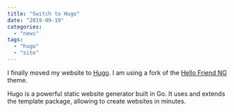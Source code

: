 ```yaml
---
title: "Switch to Hugo"
date: "2019-09-19"
categories:
  - "news"
tags:
  - "hugo"
  - "site"
---
```


I finally moved my website to [Hugo](http://gohugo.io). I am using a fork of the [Hello Friend NG](https://themes.gohugo.io/hugo-theme-hello-friend-ng/) theme.

Hugo is a powerful static website generator built in Go. It uses and extends the template package, allowing to create websites in minutes.